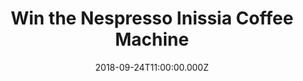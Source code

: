---
campaign-uuid: "c-a949410d-a419-4ee8-90a0-21821577b5f2"
type: "Preview"
category: "Gifts"
date: "2018-09-24T11:00:00.000Z"
end-date: "2018-10-24T23:59:00.000Z"
disable-form: false
is_promoted: true
has_entry_page: true
title: "Win the Nespresso Inissia Coffee Machine"
competition-description: "<p>Every Nespresso cup has the potential to deliver a moment\
  \ of pleasure. We want you to feel that moment and that is why we want to give you\
  \ the Nespresso Inissia Coffe Machine.</p>\r\n<p>Want to enjoy a delicious coffee\
  \ with Nespresso? Click below for a chance to win.</p>"
hero-header: "Win the Nespresso Inissia Coffee Machine"
terms-confirmation: "N/A"
banner-img: "https://assets.expresslyapp.com/asset-46e61c43-6a19-447b-88ca-acd6673ff128.jpg"
logo-left-href: "https://www.nespresso.com/uk/"
logo-left-image: "https://assets.expresslyapp.com/asset-1e6f0f88-631c-49b9-80c3-a4497406f910.jpg"
logo-left-title: "Nespresso"
bg-image-hero: "https://assets.expresslyapp.com/asset-f182d451-09ee-4c48-adfb-950f0cc3de04.jpg"
bg-image-first: "https://assets.expresslyapp.com/asset-d750dc32-ec39-498c-8338-0c24014e4e5e.jpg"
section1-content: "<p>The Nespresso capsule system delivers exceptional taste and\
  \ unique aromas thanks to the preparation of high-quality coffees in hermetically\
  \ sealed and recyclable aluminium capsules for coffee enjoyment at the highest level.</p>\r\
  \n<p>Treat yourself with a delicious coffee everyday with the Nespresso Inissia\
  \ Coffee Machine.</p>"
entry-title: "Win the Nespresso Inissia Coffee Machine"
entry-content: "Enter the draw to win  the Nespresso Inissia Coffee Machine\r\nby\
  \ completing the form below before 23:59 on 24th of October 2018."
has-winner: false
prize-description: "Nespresso Inissia Coffee Machine"
special-conditions: "Multiple entries are allowed up to one every day.\r\nThis competition\
  \ is also available on:\r\nhttps://aaa.nme.com/competitions/nespresso-coffee-machine-giveaway"
---